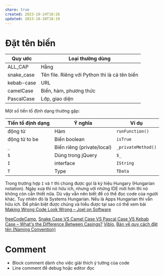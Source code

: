 ```yaml
---
share: true
created: 2023-10-24T18:26
updated: 2023-10-30T18:19
---
```

# Đặt tên biến

| Quy ước    | Loại thường dùng                              |
| ---------- | --------------------------------------------- |
| ALL_CAP    | Hằng                                          |
| snake_case | Tên file. Riêng với Python thì là cả tên biến |
| kebab-case | URL                                           |
| camelCase  | Biến, hàm, phương thức                        |
| PascalCase | Lớp, giao diện                                |

Một số tiền tố định dạng thường gặp:

| Tiền tố định dạng | Ý nghĩa                    | Ví dụ              |
| ----------------- | -------------------------- | ------------------ |
| động từ           | Hàm                        | `runFunction()`    |
| động từ to be     | Biến boolean               | `isTrue`           |
| `_`               | Biến riêng (private/local) | `_privateMethod()` |
| `$`               | Dùng trong jQuery          | `$_`               |
| `I`               | interface                  | `IString`          |
| `T`               | Type                       | `TData`            |

Trong trường hợp `I` và `T` thì chúng được gọi là ký hiệu Hungary (Hungarian notation). Ngày xưa thì nó hữu ích, nhưng với những IDE mới hơn thì nó không còn cần thiết nữa. Dù vậy vẫn nên biết để có thể đọc code của người khác. Tuy nhiên đó là Systems Hungarian. Nếu là Apps Hungarian thì vẫn hữu ích. Để phân biệt được chúng và hiểu được tại sao có thể xem bài [Making Wrong Code Look Wrong – Joel on Software](https://www.joelonsoftware.com/2005/05/11/making-wrong-code-look-wrong/)

[freeCodeCamp](../%CE%9E%20Ngu%E1%BB%93n%20v%C3%A0%20t%C3%A0i%20nguy%C3%AAn%20h%E1%BB%97%20tr%E1%BB%A3/%CE%9E%20Ngu%E1%BB%93n/freeCodeCamp.md), [Snake Case VS Camel Case VS Pascal Case VS Kebab Case – What's the Difference Between Casings?](https://www.freecodecamp.org/news/snake-case-vs-camel-case-vs-pascal-case-vs-kebab-case-whats-the-difference/)
[Viblo](Viblo.md), [Bàn về quy cách đặt tên (Naming Convention)](https://viblo.asia/p/ban-ve-quy-cach-dat-ten-naming-convention-3P0lPyem5ox)
# Comment
- Block comment dành cho việc giải thích ý tưởng của code
- Line comment để debug hoặc editor đọc
